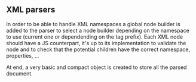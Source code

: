 ## XML parsers

In order to be able to handle XML namespaces a global node builder is added to the parser to select a node builder depending on the namespace to use (current one or dependending on the tag prefix).
Each XML node should have a JS counterpart, it's up to its implementation to validate the node and to check that the potential children have the correct namespace, properties, ...

At end, a very basic and compact object is created to store all the parsed document.
